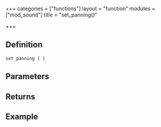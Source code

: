 +++
categories = ["functions"]
layout = "function"
modules = ["mod_sound"]
title = "set_panning()"

+++

## Definition

    set_panning ( )

## Parameters

## Returns

## Example
